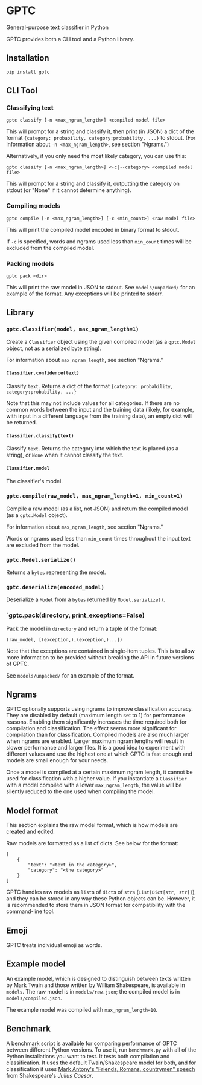 # GPTC

General-purpose text classifier in Python

GPTC provides both a CLI tool and a Python library.

## Installation

    pip install gptc

## CLI Tool

### Classifying text

    gptc classify [-n <max_ngram_length>] <compiled model file>

This will prompt for a string and classify it, then print (in JSON) a dict of
the format `{category: probability, category:probability, ...}` to stdout. (For
information about `-n <max_ngram_length>`, see section "Ngrams.")

Alternatively, if you only need the most likely category, you can use this:

    gptc classify [-n <max_ngram_length>] <-c|--category> <compiled model file>

This will prompt for a string and classify it, outputting the category on
stdout (or "None" if it cannot determine anything).

### Compiling models

    gptc compile [-n <max_ngram_length>] [-c <min_count>] <raw model file>

This will print the compiled model encoded in binary format to stdout.

If `-c` is specified, words and ngrams used less than `min_count` times will be
excluded from the compiled model.

### Packing models

    gptc pack <dir>

This will print the raw model in JSON to stdout. See `models/unpacked/` for an
example of the format. Any exceptions will be printed to stderr.

## Library

### `gptc.Classifier(model, max_ngram_length=1)`

Create a `Classifier` object using the given compiled model (as a `gptc.Model`
object, not as a serialized byte string).

For information about `max_ngram_length`, see section "Ngrams."

#### `Classifier.confidence(text)`

Classify `text`. Returns a dict of the format `{category: probability,
category:probability, ...}`

Note that this may not include values for all categories. If there are no
common words between the input and the training data (likely, for example, with
input in a different language from the training data), an empty dict will be
returned.

#### `Classifier.classify(text)`

Classify `text`. Returns the category into which the text is placed (as a
string), or `None` when it cannot classify the text.

#### `Classifier.model`

The classifier's model.

### `gptc.compile(raw_model, max_ngram_length=1, min_count=1)`

Compile a raw model (as a list, not JSON) and return the compiled model (as a
`gptc.Model` object).

For information about `max_ngram_length`, see section "Ngrams."

Words or ngrams used less than `min_count` times throughout the input text are
excluded from the model.

### `gptc.Model.serialize()`

Returns a `bytes` representing the model.

### `gptc.deserialize(encoded_model)`

Deserialize a `Model` from a `bytes` returned by `Model.serialize()`.

### `gptc.pack(directory, print_exceptions=False)

Pack the model in `directory` and return a tuple of the format:

    (raw_model, [(exception,),(exception,)...])

Note that the exceptions are contained in single-item tuples. This is to allow
more information to be provided without breaking the API in future versions of
GPTC.

See `models/unpacked/` for an example of the format.

## Ngrams

GPTC optionally supports using ngrams to improve classification accuracy. They
are disabled by default (maximum length set to 1) for performance reasons.
Enabling them significantly increases the time required both for compilation
and classification. The effect seems more significant for compilation than for
classification. Compiled models are also much larger when ngrams are enabled.
Larger maximum ngram lengths will result in slower performance and larger
files. It is a good idea to experiment with different values and use the
highest one at which GPTC is fast enough and models are small enough for your
needs.

Once a model is compiled at a certain maximum ngram length, it cannot be used
for classification with a higher value. If you instantiate a `Classifier` with
a model compiled with a lower `max_ngram_length`, the value will be silently
reduced to the one used when compiling the model.

## Model format

This section explains the raw model format, which is how models are created and edited.

Raw models are formatted as a list of dicts. See below for the format:

    [
        {
            "text": "<text in the category>",
            "category": "<the category>"
        }
    ]

GPTC handles raw models as `list`s of `dict`s of `str`s (`List[Dict[str, str]]`), and they can be stored
in any way these Python objects can be. However, it is recommended to store
them in JSON format for compatibility with the command-line tool.

## Emoji

GPTC treats individual emoji as words.

## Example model

An example model, which is designed to distinguish between texts written by
Mark Twain and those written by William Shakespeare, is available in `models`.
The raw model is in `models/raw.json`; the compiled model is in
`models/compiled.json`.

The example model was compiled with `max_ngram_length=10`.

## Benchmark

A benchmark script is available for comparing performance of GPTC between
different Python versions. To use it, run `benchmark.py` with all of the Python
installations you want to test. It tests both compilation and classification.
It uses the default Twain/Shakespeare model for both, and for classification it
uses [Mark Antony's "Friends, Romans, countrymen"
speech](https://en.wikipedia.org/wiki/Friends,_Romans,_countrymen,_lend_me_your_ears)
from Shakespeare's *Julius Caesar*.
